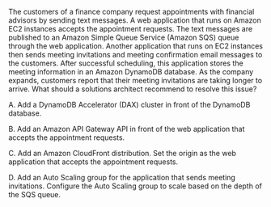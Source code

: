 The customers of a finance company request appointments with financial advisors by sending text messages. A web application that runs on Amazon EC2 instances accepts the appointment requests. The text messages are published to an Amazon Simple Queue Service (Amazon SQS) queue through the web application. Another application that runs on EC2 instances then sends meeting invitations and meeting confirmation email messages to the customers. After successful scheduling, this application stores the meeting information in an Amazon DynamoDB database. As the company expands, customers report that their meeting invitations are taking longer to arrive. What should a solutions architect recommend to resolve this issue? 

A. Add a DynamoDB Accelerator (DAX) cluster in front of the DynamoDB database. 

B. Add an Amazon API Gateway API in front of the web application that accepts the appointment requests. 

C. Add an Amazon CloudFront distribution. Set the origin as the web application that accepts the appointment requests. 

D. Add an Auto Scaling group for the application that sends meeting invitations. Configure the Auto Scaling group to scale based on the depth of the SQS queue.